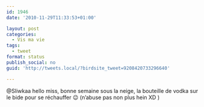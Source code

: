 ```yaml
---
id: 1946
date: '2010-11-29T11:33:53+01:00'

layout: post
categories:
  - Vis ma vie
tags:
  - tweet
format: status
publish_social: no
guid: 'http://tweets.local/?birdsite_tweet=9208420733296640'

---
```


@Sliwkaa hello miss, bonne semaine sous la neige, la bouteille de vodka sur le bide pour se réchauffer 😉 (n’abuse pas non plus hein XD )